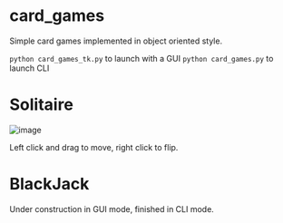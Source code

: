 # card_games
Simple card games implemented in object oriented style. 

`python card_games_tk.py` to launch with a GUI
`python card_games.py` to launch CLI

# Solitaire
![image](https://github.com/nwalt/card_games/assets/54870286/99683784-9526-4078-93c2-3e6886e41897)

Left click and drag to move, right click to flip. 

# BlackJack
Under construction in GUI mode, finished in CLI mode.
